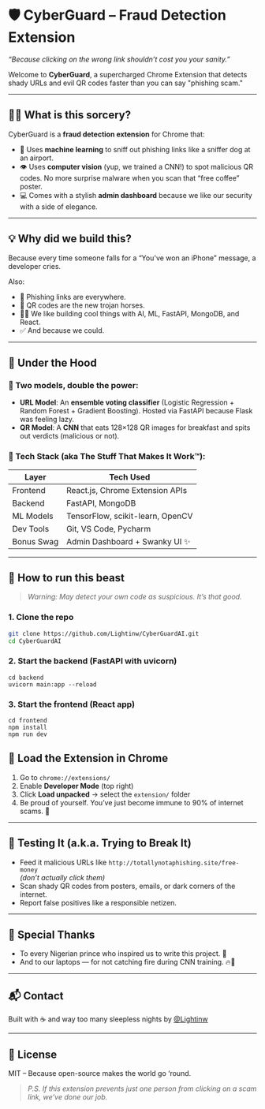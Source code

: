 # 🛡️ CyberGuard – Fraud Detection Extension

_“Because clicking on the wrong link shouldn’t cost you your sanity.”_

Welcome to **CyberGuard**, a supercharged Chrome Extension that detects shady URLs and evil QR codes faster than you can say "phishing scam."

---

## 🕵️‍♂️ What is this sorcery?

CyberGuard is a **fraud detection extension** for Chrome that:
- 🧠 Uses **machine learning** to sniff out phishing links like a sniffer dog at an airport.
- 👁️ Uses **computer vision** (yup, we trained a CNN!) to spot malicious QR codes. No more surprise malware when you scan that “free coffee” poster.
- 💻 Comes with a stylish **admin dashboard** because we like our security with a side of elegance.

---

## 💡 Why did we build this?

Because every time someone falls for a “You've won an iPhone” message, a developer cries.

Also:
- 🚫 Phishing links are everywhere.
- 📸 QR codes are the new trojan horses.
- 🧑‍💻 We like building cool things with AI, ML, FastAPI, MongoDB, and React.
- ✅ And because we could.

---

## 🧠 Under the Hood

### 🧩 Two models, double the power:
- **URL Model**: An **ensemble voting classifier** (Logistic Regression + Random Forest + Gradient Boosting). Hosted via FastAPI because Flask was feeling lazy.
- **QR Model**: A **CNN** that eats 128×128 QR images for breakfast and spits out verdicts (malicious or not).

### 🧠 Tech Stack (aka The Stuff That Makes It Work™):
| Layer        | Tech Used                     |
|--------------|-------------------------------|
| Frontend     | React.js, Chrome Extension APIs |
| Backend      | FastAPI, MongoDB              |
| ML Models    | TensorFlow, scikit-learn, OpenCV |
| Dev Tools    |  Git, VS Code, Pycharm |
| Bonus Swag   | Admin Dashboard + Swanky UI ✨ |

---

## 🚀 How to run this beast

> _Warning: May detect your own code as suspicious. It’s that good._

### 1. Clone the repo  
   ```bash
   git clone https://github.com/Lightinw/CyberGuardAI.git
   cd CyberGuardAI
   ```
### 2. Start the backend (FastAPI with uvicorn)
```
cd backend
uvicorn main:app --reload
```

### 3. Start the frontend (React app)
```
cd frontend
npm install
npm run dev
```

## 🧩 Load the Extension in Chrome

1. Go to `chrome://extensions/`
2. Enable **Developer Mode** (top right)
3. Click **Load unpacked** → select the `extension/` folder
4. Be proud of yourself. You’ve just become immune to 90% of internet scams. 🧠

---

## 🧪 Testing It (a.k.a. Trying to Break It)

- Feed it malicious URLs like `http://totallynotaphishing.site/free-money`  
  _(don’t actually click them)_
- Scan shady QR codes from posters, emails, or dark corners of the internet.
- Report false positives like a responsible netizen.

---

## 🙏 Special Thanks

- To every Nigerian prince who inspired us to write this project. 💸  
- And to our laptops — for not catching fire during CNN training. 🔥🧠

---

## 📬 Contact

Built with ☕ and way too many sleepless nights by [@Lightinw](https://github.com/Lightinw)

---

## 📜 License

MIT – Because open-source makes the world go ‘round.

> _P.S. If this extension prevents just one person from clicking on a scam link, we’ve done our job._



